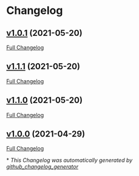 # Changelog

## [v1.0.1](https://github.com/compwright/ongage/tree/v1.0.1) (2021-05-20)

[Full Changelog](https://github.com/compwright/ongage/compare/v1.1.1...v1.0.1)

## [v1.1.1](https://github.com/compwright/ongage/tree/v1.1.1) (2021-05-20)

[Full Changelog](https://github.com/compwright/ongage/compare/v1.1.0...v1.1.1)

## [v1.1.0](https://github.com/compwright/ongage/tree/v1.1.0) (2021-05-20)

[Full Changelog](https://github.com/compwright/ongage/compare/v1.0.0...v1.1.0)

## [v1.0.0](https://github.com/compwright/ongage/tree/v1.0.0) (2021-04-29)

[Full Changelog](https://github.com/compwright/ongage/compare/dc8da287bb4c5aa48cc8e15b16a0ffd5727321b8...v1.0.0)



\* *This Changelog was automatically generated by [github_changelog_generator](https://github.com/github-changelog-generator/github-changelog-generator)*
